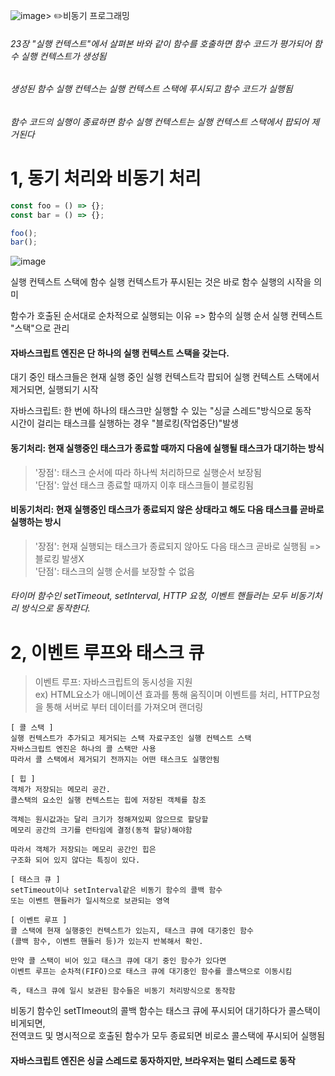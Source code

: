 ![image](https://github.com/mobi-community/mobi-2th-book-study/assets/134191815/4699adc5-080e-4d0e-aef6-852748114042)> ✏️비동기 프로그래밍

###### 23장 "실행 컨텍스트"에서 살펴본 바와 같이 함수를 호출하면 함수 코드가 평가되어 함수 실행 컨텍스트가 생성됨
###### 생성된 함수 실행 컨텍스는 실행 컨텍스트 스택에 푸시되고 함수 코드가 실행됨
###### 함수 코드의 실행이 종료하면 함수 실행 컨텍스트는 실행 컨텍스트 스택에서 팝되어 제거된다

# 1, 동기 처리와 비동기 처리
```jsx
const foo = () => {};
const bar = () => {};

foo();
bar();
```

![image](https://github.com/mobi-community/mobi-2th-book-study/assets/134191815/77410281-a465-465e-846b-f18c3461fe59)

실행 컨텍스트 스택에 함수 실행 컨텍스트가 푸시된는 것은 바로 함수 실행의 시작을 의미


함수가 호출된 순서대로 순차적으로 실행되는 이유 => 함수의 실행 순서 실행 컨텍스트 "스택"으로 관리



#### 자바스크립트 엔진은 단 하나의 실행 컨텍스트 스택을 갖는다.

대기 중인 태스크들은 현재 실행 중인 실행 컨텍스트각 팝되어 실행 컨텍스트 스택에서 제거되면, 실행되기 시작

자바스크립트: 한 번에 하나의 태스크만 실행할 수 있는 "싱글 스레드"방식으로 동작 </br>
시간이 걸리는 태스크를 실행하는 경우 "블로킹(작업중단)"발생

#### 동기처리: 현재 실행중인 태스크가 종료할 때까지 다음에 실행될 태스크가 대기하는 방식

>'장점': 태스크 순서에 따라 하나씩 처리하므로 실행순서 보장됨 </br>
>'단점': 앞선 태스크 종료할 때까지 이후 태스크들이 블로킹됨


#### 비동기처리: 현재 실행중인 태스크가 종료되지 않은 상태라고 해도 다음 태스크를 곧바로 실행하는 방시

>'장점': 현재 실행되는 태스크가 종료되지 않아도 다음 태스크 곧바로 실행됨 => 블로킹 발생X </br>
>'단점': 태스크의 실행 순서를 보장할 수 없음
>

###### 타이머 함수인 setTimeout, setInterval, HTTP 요청, 이벤트 핸들러는 모두 비동기처리 방식으로 동작한다.


# 2, 이벤트 루프와 태스크 큐
>이벤트 루프: 자바스크립트의 동시성을 지원 </br>
>ex) HTML요소가 애니메이션 효과를 통해 움직이며 이벤트를 처리, HTTP요청을 통해 서버로 부터 데이터를 가져오며 랜더링


```
[ 콜 스택 ]
실행 컨텍스트가 추가되고 제거되는 스택 자료구조인 실행 컨텍스트 스택
자바스크립트 엔진은 하나의 콜 스택만 사용
따라서 콜 스택에서 제거되기 전까지는 어떤 태스크도 실행안됨

[ 힙 ]
객체가 저장되는 메모리 공간.
콜스택의 요소인 실행 컨텍스트는 힙에 저장된 객체를 참조

객체는 원시값과는 달리 크기가 정해져있찌 않으므로 할당할
메모리 공간의 크기를 런타임에 결정(동적 할당)해야함

따라서 객체가 저장되는 메모리 공간인 힙은
구조화 되어 있지 않다는 특징이 있다.

[ 태스크 큐 ]
setTimeout이나 setInterval같은 비동기 함수의 콜백 함수
또는 이벤트 핸들러가 일시적으로 보관되는 영역

[ 이벤트 루프 ]
콜 스택에 현재 실행중인 컨텍스트가 있는지, 태스크 큐에 대기중인 함수
(콜백 함수, 이벤트 핸들러 등)가 있는지 반복해서 확인.

만약 콜 스택이 비어 있고 태스크 큐에 대기 중인 함수가 있다면
이벤트 루프는 순차적(FIFO)으로 태스크 큐에 대기중인 함수를 콜스택으로 이동시킴

즉, 태스크 큐에 일시 보관된 함수들은 비동기 처리방식으로 동작함
```

비동기 함수인 setTImeout의 콜백 함수는 태스크 큐에 푸시되어 대기하다가 콜스택이 비게되면, </br>
전역코드 및 명시적으로 호출된 함수가 모두 종료되면 비로소 콜스택에 푸시되어 실행됨

#### 자바스크립트 엔진은 싱글 스레드로 동자하지만, 브라우저는 멀티 스레드로 동작


